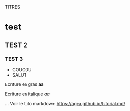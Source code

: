 TITRES

# test
## TEST 2
### TEST 3

- COUCOU
- SALUT

Ecriture en gras
**aa**

Ecriture en italique
_aa_

...
Voir le tuto markdown:  https://agea.github.io/tutorial.md/
